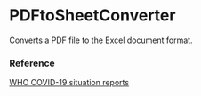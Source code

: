 # PDFtoSheetConverter
Converts a PDF file to the Excel document format.

### Reference
[WHO COVID-19 situation reports](https://www.who.int/emergencies/diseases/novel-coronavirus-2019/situation-reports)